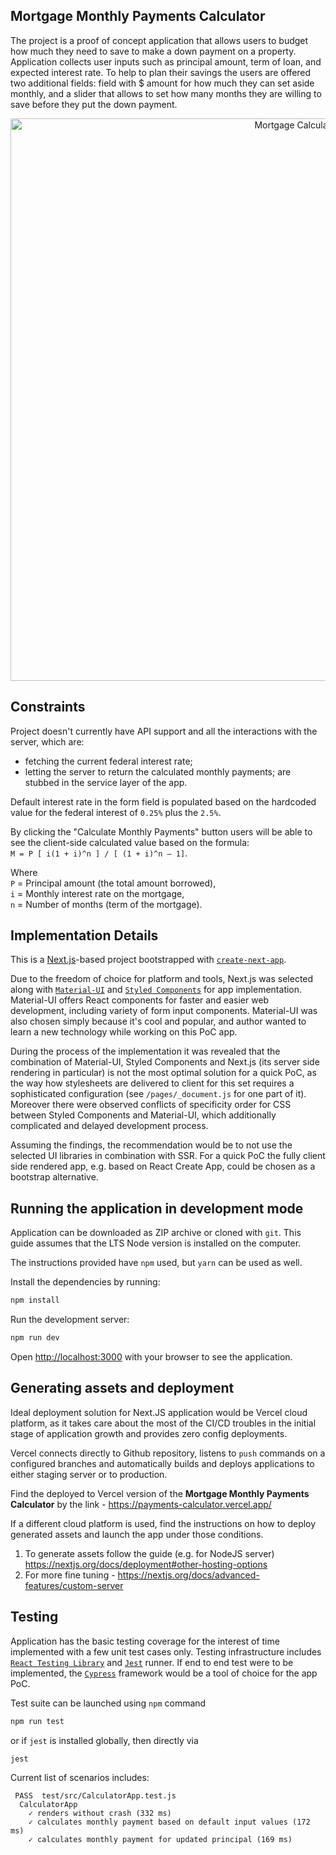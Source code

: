 
## Mortgage Monthly Payments Calculator

The project is a proof of concept application that allows users to budget how much they need to save to make a down payment on a property. Application collects user inputs such as principal amount, term of loan, and expected interest rate. To help to plan their savings the users are offered two additional fields: field with $ amount for how much they can set aside monthly, and a slider that allows to set how many months they are willing to save before they put the down payment. 

<p align="center">
  <img width="900" src="https://i.ibb.co/z80Ym6Q/Screen-Shot-2021-03-07-at-2-47-40-PM.png" alt="Mortgage Calculator">
</p>

## Constraints

Project doesn't currently have API support and all the interactions with the server, which are:
- fetching the current federal interest rate;
- letting the server to return the calculated monthly payments; 
are stubbed in the service layer of the app.

Default interest rate in the form field is populated based on the hardcoded value for the federal interest of `0.25%` plus the `2.5%`.

By clicking the "Calculate Monthly Payments" button users will be able to see the client-side calculated value based on the formula:<br>
`M = P [ i(1 + i)^n ] / [ (1 + i)^n – 1]`.

Where<br>
`P` = Principal amount (the total amount borrowed),<br>
`i` = Monthly interest rate on the mortgage,<br>
`n` = Number of months (term of the mortgage).<br>


## Implementation Details

This is a [Next.js](https://nextjs.org/)-based project bootstrapped with [`create-next-app`](https://github.com/vercel/next.js/tree/canary/packages/create-next-app).

Due to the freedom of choice for platform and tools, Next.js was selected along with [`Material-UI`](https://github.com/mui-org/material-ui/) and [`Styled Components`](https://github.com/styled-components/styled-components) for app implementation.
Material-UI offers React components for faster and easier web development, including variety of form input components. Material-UI was also chosen simply because it's cool and popular, and author wanted to learn a new technology while working on this PoC app.

During the process of the implementation it was revealed that the combination of Material-UI, Styled Components and Next.js (its server side rendering in particular) is not the most optimal solution for a quick PoC, as the way how stylesheets are delivered to client for this set requires a sophisticated configuration (see `/pages/_document.js` for one part of it). Moreover there were observed conflicts of specificity order for CSS between Styled Components and Material-UI, which additionally complicated and delayed development process.

Assuming the findings, the recommendation would be to not use the selected UI libraries in combination with SSR. For a quick PoC the fully client side rendered app, e.g. based on React Create App, could be chosen as a bootstrap alternative.
## Running the application in development mode

Application can be downloaded as ZIP archive or cloned with `git`.
This guide assumes that the LTS Node version is installed on the computer.

The instructions provided have `npm` used, but `yarn` can be used as well.

Install the dependencies by running:
```bash
npm install
```

Run the development server:

```bash
npm run dev
```

Open [http://localhost:3000](http://localhost:3000) with your browser to see the application.

## Generating assets and deployment

Ideal deployment solution for Next.JS application would be Vercel cloud platform, as it takes care about the most of the CI/CD troubles in the initial stage of application growth and provides zero config deployments.

Vercel connects directly to Github repository, listens to `push` commands on a configured branches and automatically builds and deploys applications to either staging server or to production.

Find the deployed to Vercel version of the **Mortgage Monthly Payments Calculator** by the link - https://payments-calculator.vercel.app/

If a different cloud platform is used, find the instructions on how to deploy generated assets and launch the app under those conditions.

1) To generate assets follow the guide (e.g. for NodeJS server) https://nextjs.org/docs/deployment#other-hosting-options
2) For more fine tuning - https://nextjs.org/docs/advanced-features/custom-server

## Testing

Application has the basic testing coverage for the interest of time implemented with a few unit test cases only. Testing infrastructure includes [`React Testing Library`](https://testing-library.com/) and [`Jest`](https://jestjs.io/en/) runner.
If end to end test were to be implemented, the [`Cypress`](https://www.cypress.io/) framework would be a tool of choice for the app PoC.

Test suite can be launched using `npm` command
```bash
npm run test
```

or if `jest` is installed globally, then directly via 
```bash
jest
```

Current list of scenarios includes:
```
 PASS  test/src/CalculatorApp.test.js
  CalculatorApp
    ✓ renders without crash (332 ms)
    ✓ calculates monthly payment based on default input values (172 ms)
    ✓ calculates monthly payment for updated principal (169 ms)
```
